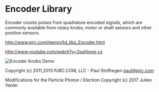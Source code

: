 # Encoder Library

Encoder counts pulses from quadrature encoded signals, which are commonly available from rotary knobs, motor or shaft sensors and other position sensors. 

http://www.pjrc.com/teensy/td_libs_Encoder.html

http://www.youtube.com/watch?v=2puhIong-cs

![Encoder Knobs Demo](http://www.pjrc.com/teensy/td_libs_Encoder_1.jpg)

Copyright (c) 2011,2013 PJRC.COM, LLC - Paul Stoffregen <paul@pjrc.com>

Modifications for the Particle Photon / Electron Copyright (c) 2017 Julien Vanier
